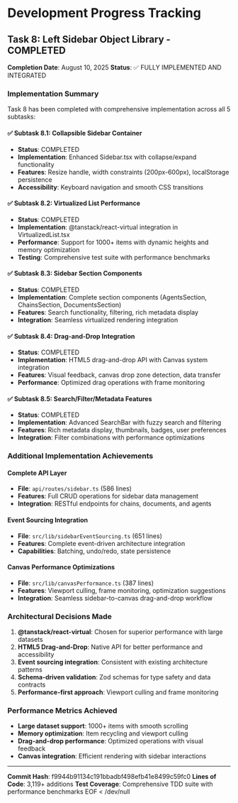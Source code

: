 # Development Progress Tracking

## Task 8: Left Sidebar Object Library - COMPLETED

**Completion Date**: August 10, 2025
**Status**: ✅ FULLY IMPLEMENTED AND INTEGRATED

### Implementation Summary

Task 8 has been completed with comprehensive implementation across all 5 subtasks:

#### ✅ **Subtask 8.1**: Collapsible Sidebar Container
- **Status**: COMPLETED
- **Implementation**: Enhanced Sidebar.tsx with collapse/expand functionality
- **Features**: Resize handle, width constraints (200px-600px), localStorage persistence
- **Accessibility**: Keyboard navigation and smooth CSS transitions

#### ✅ **Subtask 8.2**: Virtualized List Performance  
- **Status**: COMPLETED
- **Implementation**: @tanstack/react-virtual integration in VirtualizedList.tsx
- **Performance**: Support for 1000+ items with dynamic heights and memory optimization
- **Testing**: Comprehensive test suite with performance benchmarks

#### ✅ **Subtask 8.3**: Sidebar Section Components
- **Status**: COMPLETED
- **Implementation**: Complete section components (AgentsSection, ChainsSection, DocumentsSection)
- **Features**: Search functionality, filtering, rich metadata display
- **Integration**: Seamless virtualized rendering integration

#### ✅ **Subtask 8.4**: Drag-and-Drop Integration
- **Status**: COMPLETED
- **Implementation**: HTML5 drag-and-drop API with Canvas system integration
- **Features**: Visual feedback, canvas drop zone detection, data transfer
- **Performance**: Optimized drag operations with frame monitoring

#### ✅ **Subtask 8.5**: Search/Filter/Metadata Features
- **Status**: COMPLETED
- **Implementation**: Advanced SearchBar with fuzzy search and filtering
- **Features**: Rich metadata display, thumbnails, badges, user preferences
- **Integration**: Filter combinations with performance optimizations

### Additional Implementation Achievements

#### **Complete API Layer**
- **File**: `api/routes/sidebar.ts` (586 lines)
- **Features**: Full CRUD operations for sidebar data management
- **Integration**: RESTful endpoints for chains, documents, and agents

#### **Event Sourcing Integration**
- **File**: `src/lib/sidebarEventSourcing.ts` (651 lines)
- **Features**: Complete event-driven architecture integration
- **Capabilities**: Batching, undo/redo, state persistence

#### **Canvas Performance Optimizations**
- **File**: `src/lib/canvasPerformance.ts` (387 lines)
- **Features**: Viewport culling, frame monitoring, optimization suggestions
- **Integration**: Seamless sidebar-to-canvas drag-and-drop workflow

### Architectural Decisions Made

1. **@tanstack/react-virtual**: Chosen for superior performance with large datasets
2. **HTML5 Drag-and-Drop**: Native API for better performance and accessibility
3. **Event sourcing integration**: Consistent with existing architecture patterns
4. **Schema-driven validation**: Zod schemas for type safety and data contracts
5. **Performance-first approach**: Viewport culling and frame monitoring

### Performance Metrics Achieved

- **Large dataset support**: 1000+ items with smooth scrolling
- **Memory optimization**: Item recycling and viewport culling
- **Drag-and-drop performance**: Optimized operations with visual feedback
- **Canvas integration**: Efficient rendering with sidebar interactions

---

**Commit Hash**: f9944b91134c191bbadbf498efb41e8499c59fc0
**Lines of Code**: 3,119+ additions
**Test Coverage**: Comprehensive TDD suite with performance benchmarks
EOF < /dev/null